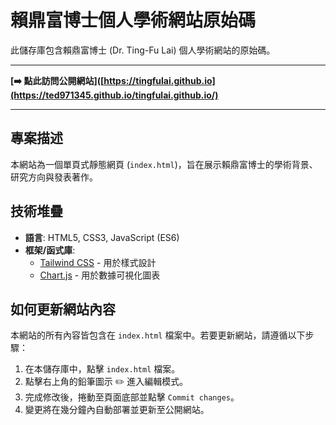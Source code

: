 # 賴鼎富博士個人學術網站原始碼

此儲存庫包含賴鼎富博士 (Dr. Ting-Fu Lai) 個人學術網站的原始碼。

---

**[➡️ 點此訪問公開網站]([https://tingfulai.github.io](https://ted971345.github.io/tingfulai.github.io/)**

---

## 專案描述

本網站為一個單頁式靜態網頁 (`index.html`)，旨在展示賴鼎富博士的學術背景、研究方向與發表著作。

## 技術堆疊

* **語言**: HTML5, CSS3, JavaScript (ES6)
* **框架/函式庫**:
    * [Tailwind CSS](https://tailwindcss.com/) - 用於樣式設計
    * [Chart.js](https://www.chartjs.org/) - 用於數據可視化圖表

## 如何更新網站內容

本網站的所有內容皆包含在 `index.html` 檔案中。若要更新網站，請遵循以下步驟：

1.  在本儲存庫中，點擊 `index.html` 檔案。
2.  點擊右上角的鉛筆圖示 ✏️ 進入編輯模式。
3.  完成修改後，捲動至頁面底部並點擊 `Commit changes`。
4.  變更將在幾分鐘內自動部署並更新至公開網站。
